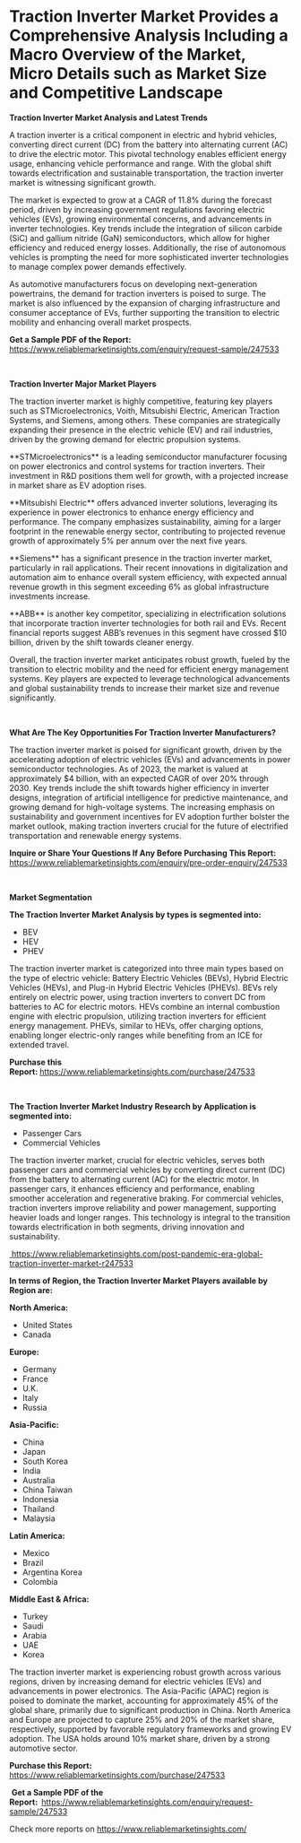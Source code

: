 <p><h1>Traction Inverter Market Provides a Comprehensive Analysis Including a Macro Overview of the Market, Micro Details such as Market Size and Competitive Landscape</h1></p><p><strong>Traction Inverter Market Analysis and Latest Trends</strong></p>
<p><p>A traction inverter is a critical component in electric and hybrid vehicles, converting direct current (DC) from the battery into alternating current (AC) to drive the electric motor. This pivotal technology enables efficient energy usage, enhancing vehicle performance and range. With the global shift towards electrification and sustainable transportation, the traction inverter market is witnessing significant growth.</p><p>The market is expected to grow at a CAGR of 11.8% during the forecast period, driven by increasing government regulations favoring electric vehicles (EVs), growing environmental concerns, and advancements in inverter technologies. Key trends include the integration of silicon carbide (SiC) and gallium nitride (GaN) semiconductors, which allow for higher efficiency and reduced energy losses. Additionally, the rise of autonomous vehicles is prompting the need for more sophisticated inverter technologies to manage complex power demands effectively.</p><p>As automotive manufacturers focus on developing next-generation powertrains, the demand for traction inverters is poised to surge. The market is also influenced by the expansion of charging infrastructure and consumer acceptance of EVs, further supporting the transition to electric mobility and enhancing overall market prospects.</p></p>
<p><strong>Get a Sample PDF of the Report:&nbsp;</strong> <a href="https://www.reliablemarketinsights.com/enquiry/request-sample/247533?utm_campaign=2624&utm_medium=2&utm_source=Github&utm_content=ia&utm_term=30032025&utm_id=traction-inverter">https://www.reliablemarketinsights.com/enquiry/request-sample/247533</a></p>
<p>&nbsp;</p>
<p><strong>Traction Inverter Major Market Players</strong></p>
<p><p>The traction inverter market is highly competitive, featuring key players such as STMicroelectronics, Voith, Mitsubishi Electric, American Traction Systems, and Siemens, among others. These companies are strategically expanding their presence in the electric vehicle (EV) and rail industries, driven by the growing demand for electric propulsion systems.</p><p>**STMicroelectronics** is a leading semiconductor manufacturer focusing on power electronics and control systems for traction inverters. Their investment in R&D positions them well for growth, with a projected increase in market share as EV adoption rises. </p><p>**Mitsubishi Electric** offers advanced inverter solutions, leveraging its experience in power electronics to enhance energy efficiency and performance. The company emphasizes sustainability, aiming for a larger footprint in the renewable energy sector, contributing to projected revenue growth of approximately 5% per annum over the next five years.</p><p>**Siemens** has a significant presence in the traction inverter market, particularly in rail applications. Their recent innovations in digitalization and automation aim to enhance overall system efficiency, with expected annual revenue growth in this segment exceeding 6% as global infrastructure investments increase.</p><p>**ABB** is another key competitor, specializing in electrification solutions that incorporate traction inverter technologies for both rail and EVs. Recent financial reports suggest ABB’s revenues in this segment have crossed $10 billion, driven by the shift towards cleaner energy. </p><p>Overall, the traction inverter market anticipates robust growth, fueled by the transition to electric mobility and the need for efficient energy management systems. Key players are expected to leverage technological advancements and global sustainability trends to increase their market size and revenue significantly.</p></p>
<p>&nbsp;</p>
<p><strong>What Are The Key Opportunities For Traction Inverter Manufacturers?</strong></p>
<p><p>The traction inverter market is poised for significant growth, driven by the accelerating adoption of electric vehicles (EVs) and advancements in power semiconductor technologies. As of 2023, the market is valued at approximately $4 billion, with an expected CAGR of over 20% through 2030. Key trends include the shift towards higher efficiency in inverter designs, integration of artificial intelligence for predictive maintenance, and growing demand for high-voltage systems. The increasing emphasis on sustainability and government incentives for EV adoption further bolster the market outlook, making traction inverters crucial for the future of electrified transportation and renewable energy systems.</p></p>
<p><strong>Inquire or Share Your Questions If Any Before Purchasing This Report:</strong> <a href="https://www.reliablemarketinsights.com/enquiry/pre-order-enquiry/247533?utm_campaign=2624&utm_medium=2&utm_source=Github&utm_content=ia&utm_term=30032025&utm_id=traction-inverter">https://www.reliablemarketinsights.com/enquiry/pre-order-enquiry/247533</a></p>
<p>&nbsp;</p>
<p><strong>Market Segmentation</strong></p>
<p><strong>The Traction Inverter Market Analysis by types is segmented into:</strong></p>
<p><ul><li>BEV</li><li>HEV</li><li>PHEV</li></ul></p>
<p><p>The traction inverter market is categorized into three main types based on the type of electric vehicle: Battery Electric Vehicles (BEVs), Hybrid Electric Vehicles (HEVs), and Plug-in Hybrid Electric Vehicles (PHEVs). BEVs rely entirely on electric power, using traction inverters to convert DC from batteries to AC for electric motors. HEVs combine an internal combustion engine with electric propulsion, utilizing traction inverters for efficient energy management. PHEVs, similar to HEVs, offer charging options, enabling longer electric-only ranges while benefiting from an ICE for extended travel.</p></p>
<p><strong>Purchase this Report:&nbsp;</strong><a href="https://www.reliablemarketinsights.com/purchase/247533?utm_campaign=2624&utm_medium=2&utm_source=Github&utm_content=ia&utm_term=30032025&utm_id=traction-inverter">https://www.reliablemarketinsights.com/purchase/247533</a></p>
<p>&nbsp;</p>
<p><strong>The Traction Inverter Market Industry Research by Application is segmented into:</strong></p>
<p><ul><li>Passenger Cars</li><li>Commercial Vehicles</li></ul></p>
<p><p>The traction inverter market, crucial for electric vehicles, serves both passenger cars and commercial vehicles by converting direct current (DC) from the battery to alternating current (AC) for the electric motor. In passenger cars, it enhances efficiency and performance, enabling smoother acceleration and regenerative braking. For commercial vehicles, traction inverters improve reliability and power management, supporting heavier loads and longer ranges. This technology is integral to the transition towards electrification in both segments, driving innovation and sustainability.</p></p>
<p><a href="https://www.reliablemarketinsights.com/post-pandemic-era-global-traction-inverter-market-r247533?utm_campaign=2624&utm_medium=2&utm_source=Github&utm_content=ia&utm_term=30032025&utm_id=traction-inverter">&nbsp;https://www.reliablemarketinsights.com/post-pandemic-era-global-traction-inverter-market-r247533</a></p>
<p><strong>In terms of Region, the Traction Inverter Market Players available by Region are:</strong></p>
<p>
    <p> <strong> North America: </strong>
        <ul>
            <li>United States</li>
            <li>Canada</li>
        </ul>
        </p> 
    <p> <strong> Europe: </strong>
        <ul>
            <li>Germany</li>
            <li>France</li>
            <li>U.K.</li>
            <li>Italy</li>
            <li>Russia</li>
        </ul>
        </p> 
    <p> <strong> Asia-Pacific: </strong>
        <ul>
            <li>China</li>
            <li>Japan</li>
            <li>South Korea</li>
            <li>India</li>
            <li>Australia</li>
            <li>China Taiwan</li>
            <li>Indonesia</li>
            <li>Thailand</li>
            <li>Malaysia</li>
        </ul>
        </p> 
    <p> <strong> Latin America: </strong>
        <ul>
            <li>Mexico</li>
            <li>Brazil</li>
            <li>Argentina Korea</li>
            <li>Colombia</li>
        </ul>
        </p> 
    <p> <strong> Middle East & Africa: </strong>
        <ul>
            <li>Turkey</li>
            <li>Saudi</li>
            <li>Arabia</li>
            <li>UAE</li>
            <li>Korea</li>
        </ul>
    </p>
    </p>
<p><p>The traction inverter market is experiencing robust growth across various regions, driven by increasing demand for electric vehicles (EVs) and advancements in power electronics. The Asia-Pacific (APAC) region is poised to dominate the market, accounting for approximately 45% of the global share, primarily due to significant production in China. North America and Europe are projected to capture 25% and 20% of the market share, respectively, supported by favorable regulatory frameworks and growing EV adoption. The USA holds around 10% market share, driven by a strong automotive sector.</p></p>
<p><strong>Purchase this Report: </strong><a href="https://www.reliablemarketinsights.com/purchase/247533?utm_campaign=2624&utm_medium=2&utm_source=Github&utm_content=ia&utm_term=30032025&utm_id=traction-inverter">https://www.reliablemarketinsights.com/purchase/247533</a></p>
<p>&nbsp;<strong>Get a Sample PDF of the Report:&nbsp;&nbsp;</strong><a href="https://www.reliablemarketinsights.com/enquiry/request-sample/247533?utm_campaign=2624&utm_medium=2&utm_source=Github&utm_content=ia&utm_term=30032025&utm_id=traction-inverter">https://www.reliablemarketinsights.com/enquiry/request-sample/247533</a></p>
<p><strong></strong></p>
<p>Check more reports on <a href="https://www.reliablemarketinsights.com/?utm_campaign=2624&utm_medium=2&utm_source=Github&utm_content=ia&utm_term=30032025&utm_id=traction-inverter">https://www.reliablemarketinsights.com/</a></p>